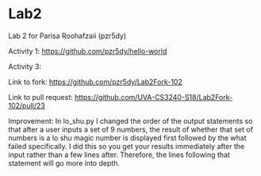 # Lab2
Lab 2 for Parisa Roohafzaii (pzr5dy)

Activity 1: https://github.com/pzr5dy/hello-world

Activity 3: 
  
  Link to fork: https://github.com/pzr5dy/Lab2Fork-102
  
  Link to pull request: https://github.com/UVA-CS3240-S18/Lab2Fork-102/pull/23

Improvement: In lo_shu.py I changed the order of the output statements so that after a user inputs a set of 9 numbers, the result of      whether that set of numbers is a lo shu magic number is displayed first followed by the what failed specifically. I did this so you get your results immediately after the input rather than a few lines after. Therefore, the lines following that statement will go more into depth. 
